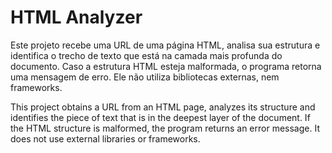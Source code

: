 
# HTML Analyzer
Este projeto recebe uma URL de uma página HTML, analisa sua estrutura e identifica o trecho de texto que está na camada mais profunda do documento. Caso a estrutura HTML esteja malformada, o programa retorna uma mensagem de erro. Ele não utiliza bibliotecas externas, nem frameworks.

This project obtains a URL from an HTML page, analyzes its structure and identifies the piece of text that is in the deepest layer of the document. If the HTML structure is malformed, the program returns an error message. It does not use external libraries or frameworks.